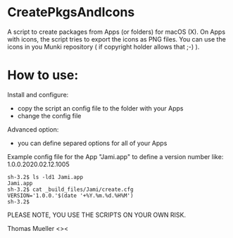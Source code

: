 # CreatePkgsAndIcons

A script to create packages from Apps (or folders) for macOS (X). 
On Apps with icons, the script tries to export the icons as PNG files.
You can use the icons in you Munki repository ( if copyright holder allows that ;-) ).

# How to use:

Install and configure:

* copy the script an config file to the folder with your Apps
* change the config file

Advanced option:

* you can define separed options for all of your Apps

Example config file for the App "Jami.app" to define a version number like: 1.0.0.2020.02.12.1005

	sh-3.2$ ls -ld1 Jami.app
	Jami.app
	sh-3.2$ cat _build_files/Jami/create.cfg 
	VERSION='1.0.0.'$(date '+%Y.%m.%d.%H%M')
	sh-3.2$ 

PLEASE NOTE, YOU USE THE SCRIPTS ON YOUR OWN RISK.

Thomas Mueller <><
